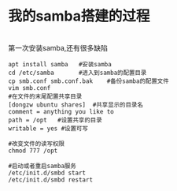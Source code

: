 # 我的samba搭建的过程 
<br>
第一次安装samba,还有很多缺陷

    apt install samba   #安装samba
    cd /etc/samba       #进入到samba的配置目录
    cp smb.conf smb.conf.bak    #备份samba的配置文件 
    vim smb.conf
    #在文件的末尾配置共享目录
    [dongzw ubuntu shares]  #共享显示的目录名
    comment = anything you like to
    path = /opt   #设置共享的目录
    writable = yes #设置可写
    
    #改变文件的读写权限
    chmod 777 /opt
    
    #启动或者重启samba服务
    /etc/init.d/smbd start
    /etc/init.d/smbd restart
